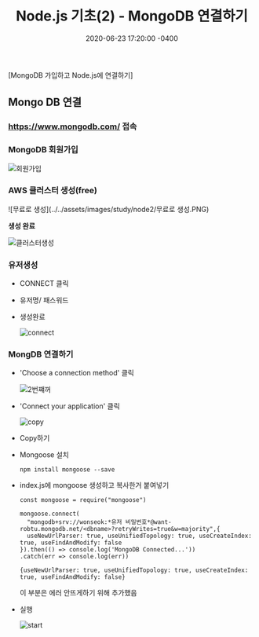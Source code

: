﻿---
title: "Node.js 기초(2) -  MongoDB 연결하기"
date: 2020-06-23 17:20:00 -0400
categories: Study
---

[MongoDB 가입하고 Node.js에 연결하기]



## Mongo DB 연결

### https://www.mongodb.com/ 접속



### MongoDB 회원가입

![회원가입](../../assets/images/study/node2/회원가입.PNG)



### AWS 클러스터 생성(free)

![무료로 생성](../../assets/images/study/node2/무료로 생성.PNG)



**생성 완료**

![클러스터생성](../../assets/images/study/node2/클러스터생성.PNG)



### 유저생성

- CONNECT 클릭

- 유저명/ 패스워드

- 생성완료

  ![connect](../../assets/images/study/node2/connect.PNG)
  
  

### MongDB 연결하기

- 'Choose a connection method' 클릭

  ![2번쨰꺼](../../assets/images/study/node2/2번쨰꺼.PNG)

- 'Connect your application' 클릭

  ![copy](../../assets/images/study/node2/copy.PNG)

- Copy하기

- Mongoose 설치

  ```
  npm install mongoose --save
  ```

- index.js에 mongoose 생성하고 복사한거 붙여넣기

  ```
  const mongoose = require("mongoose")
  
  mongoose.connect(
    "mongodb+srv://wonseok:*유저 비밀번호*@want-robtu.mongodb.net/<dbname>?retryWrites=true&w=majority",{
    useNewUrlParser: true, useUnifiedTopology: true, useCreateIndex: true, useFindAndModify: false
  }).then(() => console.log('MongoDB Connected...'))
  .catch(err => console.log(err))
  ```

  ```
  {useNewUrlParser: true, useUnifiedTopology: true, useCreateIndex: true, useFindAndModify: false} 
  ```

  이 부분은 에러 안뜨게하기 위해 추가했음

  

- 실행

  ![start](../../assets/images/study/node2/start.PNG)
